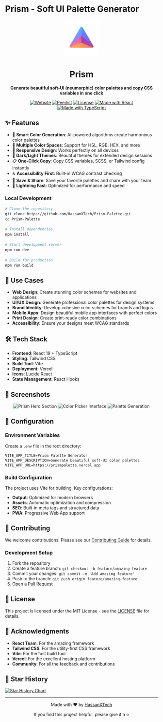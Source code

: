 # Prism - Soft UI Palette Generator

<div align="center">
  <img src="/public/prism.png" alt="Prism Logo" width="120" height="120" />
  <h1>Prism</h1>
  <p><strong>Generate beautiful soft-UI (neumorphic) color palettes and copy CSS variables in one click</strong></p>
  
  [![Website](https://img.shields.io/badge/Website-Live-blue?style=for-the-badge)](https://prismpalette.vercel.app)
  [![Peerlist](https://img.shields.io/badge/Peerlist-Project-blue?style=for-the-badge)](https://peerlist.io/hassantech/project/prism)
  [![License](https://img.shields.io/badge/License-MIT-green.svg?style=for-the-badge)](LICENSE)
  [![Made with React](https://img.shields.io/badge/Made%20with-React-blue?style=for-the-badge&logo=react)](https://reactjs.org/)
  [![Made with TypeScript](https://img.shields.io/badge/Made%20with-TypeScript-blue?style=for-the-badge&logo=typescript)](https://www.typescriptlang.org/)
</div>

## ✨ Features

- 🎨 **Smart Color Generation**: AI-powered algorithms create harmonious color palettes
- 🌈 **Multiple Color Spaces**: Support for HSL, RGB, HEX, and more
- 📱 **Responsive Design**: Works perfectly on all devices
- 🌙 **Dark/Light Themes**: Beautiful themes for extended design sessions
- 📋 **One-Click Copy**: Copy CSS variables, SCSS, or Tailwind config instantly
- ♿ **Accessibility First**: Built-in WCAG contrast checking
- 💾 **Save & Share**: Save your favorite palettes and share with your team
- 🚀 **Lightning Fast**: Optimized for performance and speed

### Local Development

```bash
# Clone the repository
git clone https://github.com/HassanXTech/Prism-Palette.git
cd Prism-Palette

# Install dependencies
npm install

# Start development server
npm run dev

# Build for production
npm run build
```

## 🎯 Use Cases

- **Web Design**: Create stunning color schemes for websites and applications
- **UI/UX Design**: Generate professional color palettes for design systems
- **Brand Identity**: Develop cohesive color schemes for brands and logos
- **Mobile Apps**: Design beautiful mobile app interfaces with perfect colors
- **Print Design**: Create print-ready color combinations
- **Accessibility**: Ensure your designs meet WCAG standards

## 🛠️ Tech Stack

- **Frontend**: React 19 + TypeScript
- **Styling**: Tailwind CSS
- **Build Tool**: Vite
- **Deployment**: Vercel
- **Icons**: Lucide React
- **State Management**: React Hooks

## 📱 Screenshots

<div align="center">
  <img src="/public/screenshots/screenshot-1.png" alt="Prism Hero Section" width="300" />
  <img src="/public/screenshots/screenshot-2.png" alt="Color Picker Interface" width="300" />
  <img src="/public/screenshots/screenshot-3.png" alt="Palette Generation" width="300" />
</div>

## 🔧 Configuration

### Environment Variables

Create a `.env` file in the root directory:

```env
VITE_APP_TITLE=Prism Palette Generator
VITE_APP_DESCRIPTION=Generate beautiful soft-UI color palettes
VITE_APP_URL=https://prismpalette.vercel.app
```

### Build Configuration

The project uses Vite for building. Key configurations:

- **Output**: Optimized for modern browsers
- **Assets**: Automatic optimization and compression
- **SEO**: Built-in meta tags and structured data
- **PWA**: Progressive Web App support

## 🤝 Contributing

We welcome contributions! Please see our [Contributing Guide](CONTRIBUTING.md) for details.

### Development Setup

1. Fork the repository
2. Create a feature branch: `git checkout -b feature/amazing-feature`
3. Commit your changes: `git commit -m 'Add amazing feature'`
4. Push to the branch: `git push origin feature/amazing-feature`
5. Open a Pull Request

## 📄 License

This project is licensed under the MIT License - see the [LICENSE](LICENSE) file for details.

## 🙏 Acknowledgments

- **React Team**: For the amazing framework
- **Tailwind CSS**: For the utility-first CSS framework
- **Vite**: For the fast build tool
- **Vercel**: For the excellent hosting platform
- **Community**: For all the feedback and contributions

## 🌟 Star History

[![Star History Chart](https://api.star-history.com/svg?repos=HassanXTech/Prism-Palette&type=Date)](https://star-history.com/#HassanXTech/Prism-Palette&Date)

---

<div align="center">
  <p>Made with ❤️ by <a href="https://github.com/HassanXTech">HassanXTech</a></p>
  <p>If you find this project helpful, please give it a ⭐</p>
</div>
